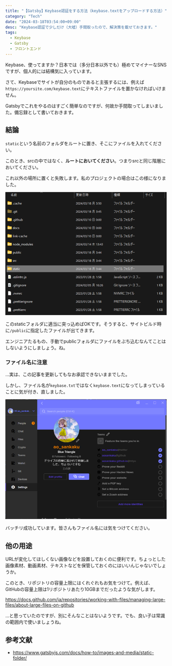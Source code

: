 ```yaml
---
title: "【Gatsby】Keybase認証をする方法（keybase.textをアップロードする方法）"
category: "Tech"
date: "2024-03-18T03:54:00+09:00"
desc: "Keybase認証で少しだけ（大嘘）手間取ったので、解決策を載せておきます。"
tags:
  - Keybase
  - Gatsby
  - フロントエンド
---
```


Keybase、使ってますか？日本では（多分日本以外でも）極めてマイナーなSNSですが、個人的には結構気に入っています。

さて、Keybaseでサイトが自分のものであると主張するには、例えば`https://yoursite.com/keybase.text`にテキストファイルを置かなければいけません。

Gatsbyでこれをやるのはすごく簡単なのですが、何故か手間取ってしまいました。備忘録として書いておきます。

## 結論

`static`という名前のフォルダをルートに置き、そこにファイルを入れてください。

このとき、srcの中ではなく、**ルートにおいてください**。つまりsrcと同じ階層においてください。

これ以外の場所に置くと失敗します。私のプロジェクトの場合はこの様になりました。

![Gatsbyプロジェクトのディレクトリ](image.png)

このstaticフォルダに適当に突っ込めばOKです。そうすると、サイトビルド時に`/public`に指定したファイルが出てきます。

エンジニアたるもの、手動でpublicフォルダにファイルをぶち込むなんてことはしないようにしましょう。ね。

### ファイル名に注意

…実は、この記事を更新してもなお承認できないままでした。

しかし、ファイル名が`keybase.txt`ではなく`keybase.text`になってしまっていることに気が付き、直しました。

![Keybaseの画面](image-1.png)

バッチリ成功しています。皆さんもファイル名には気をつけてください。

## 他の用途

URLが変化してほしくない画像などを設置しておくのに便利です。ちょっとした画像素材、動画素材、テキストなどを保管しておくのにはいいんじゃないでしょうか。

このとき、リポジトリの容量上限にはくれぐれもお気をつけて。例えば、GitHubの容量上限は1リポジトリあたり10GBまでだったような気がします。

https://docs.github.com/ja/repositories/working-with-files/managing-large-files/about-large-files-on-github

…と思っていたのですが、別にそんなことはないようです。でも、良い子は常識の範囲内で使いましょうね。

## 参考文献

- https://www.gatsbyjs.com/docs/how-to/images-and-media/static-folder/